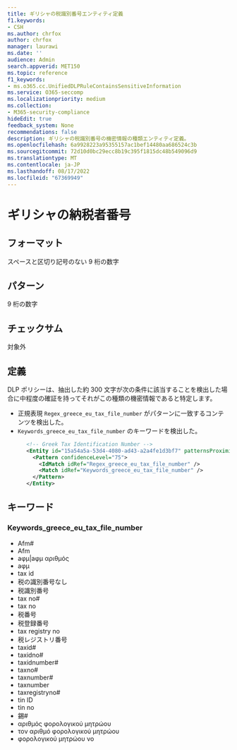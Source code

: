 ```yaml
---
title: ギリシャの税識別番号エンティティ定義
f1.keywords:
- CSH
ms.author: chrfox
author: chrfox
manager: laurawi
ms.date: ''
audience: Admin
search.appverid: MET150
ms.topic: reference
f1_keywords:
- ms.o365.cc.UnifiedDLPRuleContainsSensitiveInformation
ms.service: O365-seccomp
ms.localizationpriority: medium
ms.collection:
- M365-security-compliance
hideEdit: true
feedback_system: None
recommendations: false
description: ギリシャの税識別番号の機密情報の種類エンティティ定義。
ms.openlocfilehash: 6a9928223a95355157ac1bef14480aa686524c3b
ms.sourcegitcommit: 72d10d0bc29ecc8b19c395f1815dc48b549096d9
ms.translationtype: MT
ms.contentlocale: ja-JP
ms.lasthandoff: 08/17/2022
ms.locfileid: "67369949"
---
```

# <a name="greece-tax-identification-number"></a>ギリシャの納税者番号

## <a name="format"></a>フォーマット

スペースと区切り記号のない 9 桁の数字

## <a name="pattern"></a>パターン

9 桁の数字

## <a name="checksum"></a>チェックサム

対象外

## <a name="definition"></a>定義

DLP ポリシーは、抽出した約 300 文字が次の条件に該当することを検出した場合に中程度の確証を持ってそれがこの種類の機密情報であると特定します。

- 正規表現 `Regex_greece_eu_tax_file_number` がパターンに一致するコンテンツを検出した。
- `Keywords_greece_eu_tax_file_number` のキーワードを検出した。

```xml
      <!-- Greek Tax Identification Number -->
      <Entity id="15a54a5a-53d4-4080-ad43-a2a4fe1d3bf7" patternsProximity="300" recommendedConfidence="75">
        <Pattern confidenceLevel="75">
          <IdMatch idRef="Regex_greece_eu_tax_file_number" />
          <Match idRef="Keywords_greece_eu_tax_file_number" />
        </Pattern>
      </Entity>
```

## <a name="keywords"></a>キーワード

### <a name="keywords_greece_eu_tax_file_number"></a>Keywords_greece_eu_tax_file_number

- Afm#
- Afm
- aφμ|aφμ αριθμός
- aφμ
- tax id
- 税の識別番号なし
- 税識別番号
- tax no#
- tax no
- 税番号
- 税登録番号
- tax registry no
- 税レジストリ番号
- taxid#
- taxidno#
- taxidnumber#
- taxno#
- taxnumber#
- taxnumber
- taxregistryno#
- tin ID
- tin no
- 錫#
- αριθμός φορολογικού μητρώου
- τον αριθμό φορολογικού μητρώου
- φορολογικού μητρώου νο
